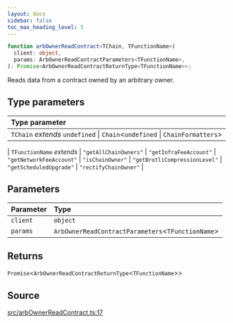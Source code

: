 ```yaml
---
layout: docs
sidebar: false
toc_max_heading_level: 5
---
```


```ts
function arbOwnerReadContract<TChain, TFunctionName>(
  client: object,
  params: ArbOwnerReadContractParameters<TFunctionName>,
): Promise<ArbOwnerReadContractReturnType<TFunctionName>>;
```

Reads data from a contract owned by an arbitrary owner.

## Type parameters

| Type parameter                                                                |
| :---------------------------------------------------------------------------- |
| `TChain` _extends_ `undefined` \| `Chain`\<`undefined` \| `ChainFormatters`\> |

| `TFunctionName` _extends_
\| `"getAllChainOwners"`
\| `"getInfraFeeAccount"`
\| `"getNetworkFeeAccount"`
\| `"isChainOwner"`
\| `"getBrotliCompressionLevel"`
\| `"getScheduledUpgrade"`
\| `"rectifyChainOwner"` |

## Parameters

| Parameter | Type                                                |
| :-------- | :-------------------------------------------------- |
| `client`  | `object`                                            |
| `params`  | `ArbOwnerReadContractParameters`\<`TFunctionName`\> |

## Returns

`Promise`\<`ArbOwnerReadContractReturnType`\<`TFunctionName`\>\>

## Source

[src/arbOwnerReadContract.ts:17](https://github.com/OffchainLabs/arbitrum-orbit-sdk/blob/cfcbd32d6879cf7817a33b24f062a0fd879ea257/src/arbOwnerReadContract.ts#L17)
